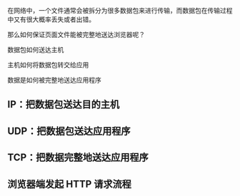 在网络中，一个文件通常会被拆分为很多数据包来进行传输，而数据包在传输过程中又有很大概率丢失或者出错。

那么如何保证页面文件能被完整地送达浏览器呢？



数据包如何送达主机

主机如何将数据包转交给应用


数据是如何被完整地送达应用程序



## IP：把数据包送达目的主机


## UDP：把数据包送达应用程序



## TCP：把数据完整地送达应用程序




## 浏览器端发起 HTTP 请求流程




